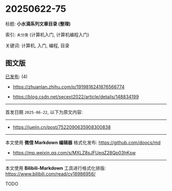 # 20250622-75

标题:
**小水滴系列文章目录 (整理)**

索引: `未分类` (计算机入门, 计算机编程入门)

关键词: 计算机, 入门, 编程, 目录


## 图文版

[已发布](./a.md): (4)

+ <https://zhuanlan.zhihu.com/p/1919816241876566774>

+ <https://blog.csdn.net/secext2022/article/details/148834199>

----

首发日期 `2025-06-22`, 以下为原文内容:

----

+ <https://juejin.cn/post/7522090635908300838>

----

本文使用 **微信 Markdown 编辑器** 格式化发布: <https://github.com/doocs/md>

+ <https://mp.weixin.qq.com/s/MXLZ8sJFUeqZ28Qp03hKsw>

----

本文使用 **Bilibili-Markdown** 工具进行格式化排版:
<https://www.bilibili.com/read/cv18986956/>

TODO

